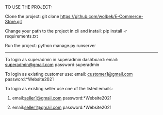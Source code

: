 TO USE THE PROJECT:

Clone the project:
git clone https://github.com/wolbek/E-Commerce-Store.git

Change your path to the project in cli and install:
pip install -r requirements.txt

Run the project:
python manage.py runserver

------------------------------------------------------------

To login as superadmin in superadmin dashboard:
email: superadmin@gmail.com
password:superadmin

To login as existing customer use:
email: customer1@gmail.com
password:*Website2021

To login as existing seller use one of the listed emails:
1)  email:seller1@gmail.com
    password:*Website2021

2)  email:seller1@gmail.com
    password:*Website2021

